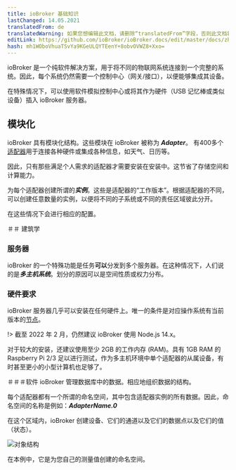```yaml
---
title: ioBroker 基础知识
lastChanged: 14.05.2021
translatedFrom: de
translatedWarning: 如果您想编辑此文档，请删除“translatedFrom”字段，否则此文档将再次自动翻译
editLink: https://github.com/ioBroker/ioBroker.docs/edit/master/docs/zh-cn/basics/README.md
hash: mh1WOboVhuaTSvYa9KGeULQYTEenY+8obvOVWZ8+Xxo=
---
```

ioBroker 是一个纯软件解决方案，用于将不同的物联网系统连接到一个完整的系统。因此，每个系统仍然需要一个控制中心（网关/接口），以便能够集成其设备。

在特殊情况下，可以使用软件模拟控制中心或将其作为硬件（USB 记忆棒或类似设备）插入 ioBroker 服务器。

## 模块化
ioBroker 具有模块化结构。这些模块在 ioBroker 被称为 ***Adapter***。
有400多个[适配器](http://download.iobroker.net/list.html)用于连接各种硬件或集成各种信息，如天气、日历等。

因此，只有那些满足个人需求的适配器才需要安装在安装中。这节省了存储空间和计算能力。

为每个适配器创建所谓的***实例***。这些是适配器的“工作版本”。根据适配器的不同，可以创建任意数量的实例，以便将不同的子系统或不同的责任区域彼此分开。

在这些情况下会进行相应的配置。

＃＃ 建筑学
### 服务器
ioBroker 的一个特殊功能是任务**可以**分发到多个服务器。在这种情况下，人们说的是***多主机系统***。划分的原因可以是空间性质或权力分布。

### 硬件要求
ioBroker 服务器几乎可以安装在任何硬件上。唯一的条件是对应操作系统有当前版本的[节点](https://nodejs.org/en/download/)。

!> 截至 2022 年 2 月，仍然建议 ioBroker 使用 Node.js 14.x。

对于较大的安装，还建议使用至少 2GB 的工作内存 (RAM)。具有 1GB RAM 的 Raspberry Pi 2/3 足以进行测试，作为多主机环境中单个适配器的从属设备，有时甚至更小的小型计算机也足够了。

＃＃＃软件
ioBroker 管理数据库中的数据。相应地组织数据的结构。

每个适配器都有一个所谓的命名空间，其中包含适配器实例的所有数据。因此，命名空间的名称是例如：***AdapterName.0***

在这个区域内，ioBroker 创建设备、它们的通道以及它们的数据点以及它们的值（状态）。

![对象结构](../../de/basics/../admin/media/ADMIN_Objekte_status_tree.png)

在本例中，它是为您自己的测量值创建的命名空间。

[Adapter]: http://download.iobroker.net/list.html

[nodejs]: https://nodejs.org